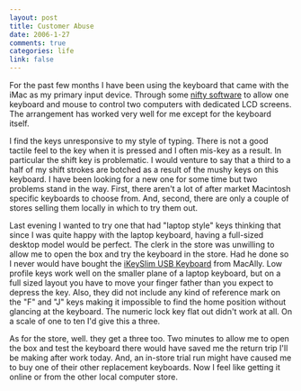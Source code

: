 ```yaml
--- 
layout: post
title: Customer Abuse
date: 2006-1-27
comments: true
categories: life
link: false
---
```

For the past few months I have been using the keyboard that came with the iMac as my primary input device. Through some <a href="http://synergy2.sourceforge.net/" title="Synergy">nifty software</a> to allow one keyboard and mouse to control two computers with dedicated LCD screens. The arrangement has worked very well for me except for the keyboard itself.

I find the keys unresponsive to my style of typing. There is not a good tactile feel to the key when it is pressed and I often mis-key as a result. In particular the shift key is problematic. I would venture to say that a third to a half of my shift strokes are botched as a result of the mushy keys on this keyboard. I have been looking for a new one for some time but two problems stand in the way. First, there aren't a lot of after market Macintosh specific keyboards to choose from. And, second, there are only a couple of stores selling them locally in which to try them out.

Last evening I wanted to try one that had "laptop style" keys thinking that since I was quite happy with the laptop keyboard, having a full-sized desktop model would be perfect. The clerk in the store was unwilling to allow me to open the box and try the keyboard in the store. Had he done so I never would have bought the <a href="http://macally.com/spec/usb/input_device/ikeyslim.html" title="iKeySlim USB Keyboard">iKeySlim USB Keyboard</a> from MacAlly. Low profile keys work well on the smaller plane of a laptop keyboard, but on a full sized layout you have to move your finger father than you expect to depress the key. Also, they did not include any kind of reference mark on the "F" and "J" keys making it impossible to find the home position without glancing at the keyboard. The numeric lock key flat out didn't work at all. On a scale of one to ten I'd give this a three.

As for the store, well. they get a three too. Two minutes to allow me to open the box and test the keyboard there would have saved me the return trip I'll be making after work today. And, an in-store trial run might have caused me to buy one of their other replacement keyboards. Now I feel like getting it online or from the other local computer store.
